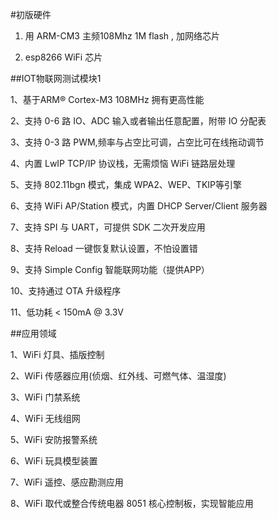 #初版硬件


1. 用  ARM-CM3 主频108Mhz  1M  flash , 加网络芯片

2. esp8266 WiFi 芯片

##IOT物联网测试模块1

1、基于ARM® Cortex-M3 108MHz 拥有更高性能

2、支持 0-6 路 IO、ADC 输入或者输出任意配置，附带 IO 分配表

3、支持 0-3 路 PWM,频率与占空比可调，占空比可在线拖动调节

4、内置 LwIP TCP/IP 协议栈，无需烦恼 WiFi 链路层处理

5、支持 802.11bgn 模式，集成 WPA2、WEP、TKIP等引擎

6、支持 WiFi AP/Station 模式，内置 DHCP Server/Client 服务器

7、支持 SPI 与 UART，可提供 SDK 二次开发应用

8、支持 Reload 一键恢复默认设置，不怕设置错

9、支持 Simple Config 智能联网功能（提供APP）

10、支持通过 OTA 升级程序

11、低功耗 < 150mA @ 3.3V

##应用领域

1、WiFi 灯具、插版控制

2、WiFi 传感器应用(侦烟、红外线、可燃气体、温湿度)

3、WiFi 门禁系统

4、WiFi 无线组网

5、WiFi 安防报警系统

6、WiFi 玩具模型装置

7、WiFi 遥控、感应勘测应用

8、WiFi 取代或整合传统电器 8051 核心控制板，实现智能应用
